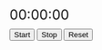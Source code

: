 <html>
<head>
  <style>
    .timer {
      font-size: 24px;
      margin-bottom: 10px;
    }

    .button {
      font-size: 18px;
      padding: 10px 20px;
      background-color: green;
      color: white;
      border: none;
      border-radius: 5px;
      margin-right: 10px;
    }
  </style>
</head>
<body>
  <div class="timer">00:00:00</div>
  <button class="button" onclick="startTimer()">Start</button>
  <button class="button" onclick="stopTimer()">Stop</button>
  <button class="button" onclick="resetTimer()">Reset</button>
  <p id="time"></p>

  <script>
   
    var timerInterval;
    var startTime;
    var elapsedTime = 0;

    function startTimer() {
      startTime = Date.now() - elapsedTime;
      timerInterval = setInterval(updateTimer, 10);
    }

    function stopTimer() {
      clearInterval(timerInterval);
    }

    function resetTimer() {
      clearInterval(timerInterval);
      elapsedTime = 0;
      updateTimer();
    }

    function updateTimer() {
      var currentTime = Date.now();
      elapsedTime = currentTime - startTime;
      var formattedTime = formatTime(elapsedTime);
      document.querySelector('.timer').textContent = formattedTime;
    }

    function formatTime(milliseconds) {
      var hours = Math.floor(milliseconds / (1000 * 60 * 60));
      var minutes = Math.floor((milliseconds % (1000 * 60 * 60)) / (1000 * 60));
      var seconds = Math.floor((milliseconds % (1000 * 60)) / 1000);

      var formattedHours = hours.toString().padStart(2, '0');
      var formattedMinutes = minutes.toString().padStart(2, '0');
      var formattedSeconds = seconds.toString().padStart(2, '0');
      document.getElementById("time").innerHTML = formattedHours + ':' + formattedMinutes + ':' + formattedSeconds;
       
    }  

    </script>
</body> 
</html>